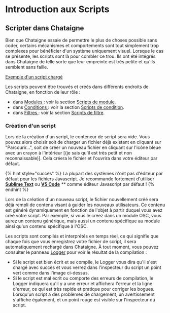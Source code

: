 # Introduction aux Scripts

## Scripter dans  Chataigne

Bien que Chataigne essaie de permettre le plus de choses possible sans coder, certains mécanismes et comportements sont tout simplement trop complexes pour bénéficier d'un système uniquement visuel. Lorsque le cas se présente, les scripts sont là pour combler ce trou. Ils ont été intégrés dans Chataigne de telle sorte que leur empreinte est très petite et qu'ils semblent sans faille.

[Exemple d'un script chargé](../.gitbook/assets/module_scripts.png)

Les scripts peuvent être trouvés et créés dans différents endroits de Chataigne, en fonction de leur rôle :

* dans [Modules ](../getting-started-1/the-modules.md) : voir la section [Scripts de module](scripting-reference/module-scripts.md). 
* dans [Conditions ](../the-state-machine/actions.md#conditions) : voir la section [Scripts de condition](scripting-reference/condition-scripts.md). 
* dans [Filtres ](../the-state-machine/mappings.md#filters) : voir la section [Scripts de filtre](scripting-reference/filter-scripts.md).

### Création d'un script

Lors de la création d'un script, le conteneur de script sera vide. Vous pouvez alors choisir soit de charger un fichier déjà existant en cliquant sur "Parcourir...", soit de créer un nouveau fichier en cliquant sur l'icône bleue avec un crayon à l'intérieur [(je sais qu'il est très petit et non reconnaissable)]. Cela créera le fichier et l'ouvrira dans votre éditeur par défaut.

{% hint style="succès" %}
La plupart des systèmes n'ont pas d'éditeur par défaut pour les fichiers Javascript. Je recommande fortement d'utiliser [**Sublime Text**](https://www.sublimetext.com/) ou [**VS Code**](https://code.visualstudio.com/) _\*\*_ comme éditeur Javascript par défaut !
{% endhint %}

Lors de la création d'un nouveau script, le fichier nouvellement créé sera déjà rempli de contenu visant à guider les nouveaux utilisateurs. Ce contenu est généré dynamiquement en fonction de l'objet à partir duquel vous avez créé votre script. Par exemple, si vous le créez dans un module OSC, vous aurez un contenu générique, mais aussi un contenu spécifique au module ainsi qu'un contenu spécifique à l'OSC.

Les scripts sont compilés et interprétés en temps réel, ce qui signifie que chaque fois que vous enregistrez votre fichier de script, il sera automatiquement rechargé dans Chataigne. À tout moment, vous pouvez consulter le panneau [Logger](../getting-started-1/the-interface.md#4-the-logger) pour voir le résultat de la compilation :

* Si le script est bien écrit et se compile, le Logger vous dira qu'il s'est chargé avec succès et vous verrez dans l'inspecteur du script un point vert comme dans l'image ci-dessus. 
* Si le script est mal écrit ou comporte des erreurs de compilation, le Logger indiquera qu'il y a une erreur et affichera l'erreur et la ligne d'erreur, ce qui est très rapide et pratique pour corriger les bogues. Lorsqu'un script a des problèmes de chargement, un avertissement s'affiche également, et un point rouge est visible sur l'inspecteur du script.
